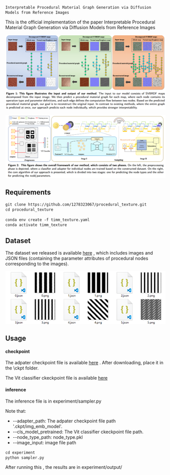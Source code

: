 ```
Interpretable Procedural Material Graph Generation via Diffusion Models from Reference Images
```

This is the official implementation of the paper Interpretable Procedural Material Graph Generation via Diffusion Models from Reference Images

![](./assets/image-20250312214417233.png)

![](./assets/image-20250311214326061.png)

## Requirements

```
git clone https://github.com/1278323067/procedural_texture.git
cd procedural_texture

conda env create -f timm_texture.yaml
conda activate timm_texture
```

## Dataset

The dataset we released is available [here](https://pan.baidu.com/s/1G-M5hrVBHZ8QIaoTQV5QEA?pwd=87ix) , which includes images and JSON files (containing the parameter attributes of procedural nodes corresponding to the images).

![](./assets/image-20250311214057913.png)

## Usage

#### checkpoint

The adpater checkpoint file is available [here](https://pan.baidu.com/s/13H1zbZXU7DpmkDDpKND0pg?pwd=aq6h) . After downloading, place it in the \ckpt folder.

The Vit classifier ckeckpoint file is available [here](https://pan.baidu.com/s/12C3FNgdil5kfjsFaGxoXtg?pwd=swth)

#### inference

The inference file is in  experiment/sampler.py

Note that:

- --adapter_path:  The adpater checkpoint file path '.ckpt/img_emb_model'.
- --cls_model_pretrained: The Vit classifier ckeckpoint file path.
- --node_type_path: node_type.pkl
- --image_input: image file path

```
cd experiment
python sampler.py
```

After running this , the results are in experiment/output/

